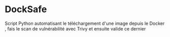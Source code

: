 # DockSafe
Script Python automatisant le téléchargement d'une image depuis le Docker , fais le scan de vulnérabilité avec Trivy et ensuite valide ce dernier 
